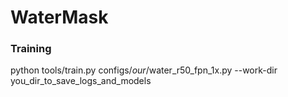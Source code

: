 # WaterMask

### Training
python tools/train.py configs/_our_/water_r50_fpn_1x.py --work-dir you_dir_to_save_logs_and_models
